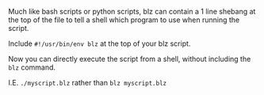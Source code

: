 Much like bash scripts or python scripts, blz can contain a 1 line shebang at the top of the file to tell a shell which program to use when running the script.

Include `#!/usr/bin/env blz` at the top of your blz script.

Now you can directly execute the script from a shell, without including the `blz` command.

I.E. `./myscript.blz` rather than `blz myscript.blz`